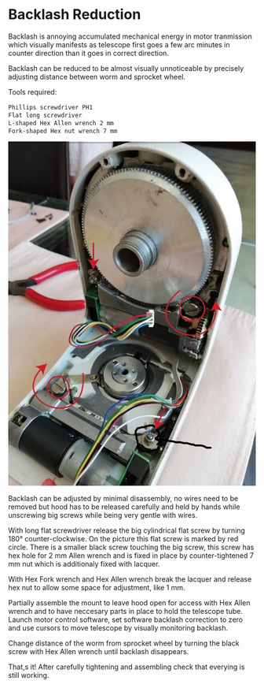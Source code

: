 # Backlash Reduction

Backlash is annoying accumulated mechanical energy
in motor tranmission which visually manifests as
telescope first goes a few arc minutes in counter
direction than it goes in correct direction.

Backlash can be reduced to be almost visually
unnoticeable by precisely adjusting distance
between worm and sprocket wheel.

Tools required:

    Phillips screwdriver PH1
    Flat long screwdriver
    L-shaped Hex Allen wrench 2 mm
    Fork-shaped Hex nut wrench 7 mm

![backlash](/pic/motor-worm-backlash-adjustment.jpg)

Backlash can be adjusted by minimal disassembly,
no wires need to be removed but hood has to be
released carefully and held by hands while unscrewing
big screws while being very gentle with wires.

With long flat screwdriver release the big cylindrical
flat screw by turning 180° counter-clockwise.
On the picture this flat screw is marked by red circle.
There is a smaller black screw touching the big screw,
this screw has hex hole for 2 mm Allen wrench and is fixed
in place by counter-tightened 7 mm nut which is additionaly
fixed with lacquer.

With Hex Fork wrench and Hex Allen wrench break the
lacquer and release hex nut to allow some space for
adjustment, like 1 mm.

Partially assemble the mount to leave hood open for
access with Hex Allen wrench and to have neccesary
parts in place to hold the telescope tube. Launch
motor control software, set software backlash
correction to zero and use cursors to move telescope
by visually monitoring backlash.

Change distance of the worm from sprocket wheel
by turning the black screw with Hex Allen wrench
until backlash disappears.

That,s it! After carefully tightening and assembling
check that everying is still working.
